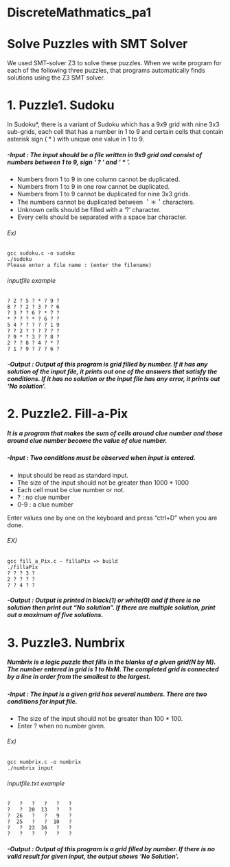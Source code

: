 # DiscreteMathmatics_pa1
Solve Puzzles with SMT Solver
==================================
We used SMT-solver Z3 to solve these puzzles. When we write program for each of the following three puzzles, that programs automatically finds solutions using the Z3 SMT solver.
# 1. Puzzle1. Sudoku
 In Sudoku*, there is a variant of Sudoku which has a 9x9 grid with nine 3x3 sub-grids, each cell that has a number in 1 to 9 and certain cells that contain asterisk sign ( * ) with unique one value in 1 to 9. 
##### -Input : The input should be a file written in 9x9 grid and consist of numbers between 1 to 9, sign ‘ ? ’ and ‘ * ’. 
* Numbers from 1 to 9 in one column cannot be duplicated.
* Numbers from 1 to 9 in one row cannot be duplicated.
* Numbers from 1 to 9 cannot be duplicated for nine 3x3 grids.
* The numbers cannot be duplicated between ＇＊＇characters.
* Unknown cells should be filled with a ‘?’ character.
* Every cells should be separated with a space bar character.

###### Ex) 
    gcc sudoku.c -o sudoku
    ./sudoku
    Please enter a file name : (enter the filename)
###### inputfile example
    ? 2 ? 5 ? * ? 9 ?
    8 ? ? 2 ? 3 ? ? 6
    ? 3 ? ? 6 ? * 7 ?
    * ? ? ? * ? 6 ? ?
    5 4 ? ? ? ? ? 1 9
    ? ? 2 ? ? ? 7 ? ?
    ? 9 * ? 3 ? ? 8 ?
    2 ? ? 8 ? 4 ? * 7
    ? 1 ? 9 ? 7 ? 6 ?

##### -Output : Output of this program is grid filled by number. If it has any solution of the input file, it prints out one of the answers that satisfy the conditions. If it has no solution or the input file has any error, it prints out ‘No solution’.


# 2. Puzzle2. Fill-a-Pix
##### It is a program that makes the sum of cells around clue number and those around clue number become the value of clue number.
##### -Input : Two conditions must be observed when input is entered.
* Input should be read as standard input.
* The size of the input should not be greater than 1000 * 1000
* Each cell must be clue number or not.
* ? : no clue number
* 0-9 : a clue number

Enter values one by one on the keyboard and press “ctrl+D” when you are done.
###### EX) 
    gcc fill_a_Pix.c – fillaPix => build
    ./fillaPix
    ? ? ? 3 ? 
    2 ? ? ? ?
    ? ? 4 ? ?

##### -Output : Output is printed in black(1) or white(0) and if there is no solution then print out “No solution”. If there are multiple solution, print out a maximum of five solutions.

# 3. Puzzle3. Numbrix
##### Numbrix is a logic puzzle that fills in the blanks of a given grid(N by M). The number entered in grid is 1 to NxM. The completed grid is connected by a line in order from the smallest to the largest.
##### -Input : The input is a given grid has several numbers. There are two conditions for input file.
* The size of the input should not be greater than 100 * 100.
* Enter ? when no number given.

###### Ex) 
    gcc numbrix.c -o numbrix
    ./numbrix input
###### inputfile.txt example
    ?   ?   ?   ?   ?   ?
    ?   ?  20  13   ?   ?
    ?  26   ?   ?   9   ?
    ?  25   ?   ?  10   ?
    ?   ?  23  36   ?   ?
    ?   ?   ?   ?   ?   ?

##### -Output : Output of this program is a grid filled by number. If there is no valid result for given input, the output shows ‘No Solution’.

